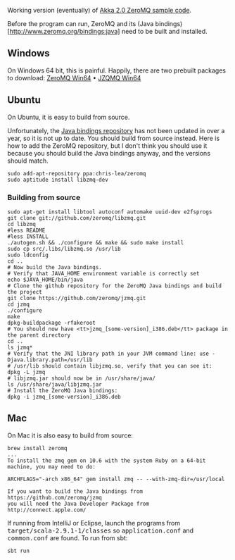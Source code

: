 Working version (eventually) of [Akka 2.0 ZeroMQ sample code](http://doc.akka.io/docs/akka/2.0/scala/zeromq.html).

Before the program can run, ZeroMQ and its (Java bindings)[http://www.zeromq.org/bindings:java] need to be built and installed. 

## Windows
On Windows 64 bit, this is painful. Happily, there are two prebuilt packages to download:
[ZeroMQ Win64](http://miru.hk/archive/ZeroMQ-2.1.10-win64.exe) &bull;
[JZQMQ Win64](http://miru.hk/archive/JZMQ-2.1.10-win64.exe)

## Ubuntu
On Ubuntu, it is easy to build from source.

Unfortunately, the [Java bindings repository](https://launchpad.net/~tuomjarv/+archive/jzmq) has not been updated in over a year, so it is not up to date.
You should build from source instead.
Here is how to add the ZeroMQ repository, but I don't think you should use it because you should build the Java bindings anyway, and the versions should match.

````
sudo add-apt-repository ppa:chris-lea/zeromq
sudo aptitude install libzmq-dev
````

### Building from source

````
sudo apt-get install libtool autoconf automake uuid-dev e2fsprogs
git clone git://github.com/zeromq/libzmq.git
cd libzmq
#less README
#less INSTALL
./autogen.sh && ./configure && make && sudo make install
sudo cp src/.libs/libzmq.so /usr/lib
sudo ldconfig
cd ..
# Now build the Java bindings.
# Verify that JAVA_HOME environment variable is correctly set
echo $JAVA_HOME/bin/java
# Clone the github repository for the ZeroMQ Java bindings and build the project
git clone https://github.com/zeromq/jzmq.git
cd jzmq
./configure
make
dpkg-buildpackage -rfakeroot
# You should now have <tt>jzmq_[some-version]_i386.deb</tt> package in the parent directory
cd ..
ls jzmq*
# Verify that the JNI library path in your JVM command line: use -Djava.library.path=/usr/lib
# /usr/lib should contain libjzmq.so, verify that you can see it:
dpkg -L jzmq
# libjzmq.jar should now be in /usr/share/java/
ls /usr/share/java/libjzmq.jar
# Install the ZeroMQ Java bindings:
dpkg -i jzmq_[some-version]_i386.deb
````

## Mac
On Mac it is also easy to build from source:

````
brew install zeromq
...
To install the zmq gem on 10.6 with the system Ruby on a 64-bit machine, you may need to do:

ARCHFLAGS="-arch x86_64" gem install zmq -- --with-zmq-dir=/usr/local

If you want to build the Java bindings from https://github.com/zeromq/jzmq
you will need the Java Developer Package from http://connect.apple.com/
````

If running from IntelliJ or Eclipse, launch the programs from <tt>target/scala-2.9.1-1/classes</tt> so <tt>application.conf</tt> and <tt>common.conf</tt> are found.
To run from sbt:

````
sbt run
````

